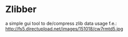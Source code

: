 # Zlibber
a simple gui tool to de/compress zlib data
usage f.e.: http://fs5.directupload.net/images/151018/cw7rmtd5.jpg

